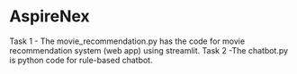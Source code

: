 # AspireNex
Task 1 - The movie_recommendation.py has the code for movie recommendation system (web app) using streamlit.
Task 2 -The chatbot.py is python code for rule-based chatbot.
